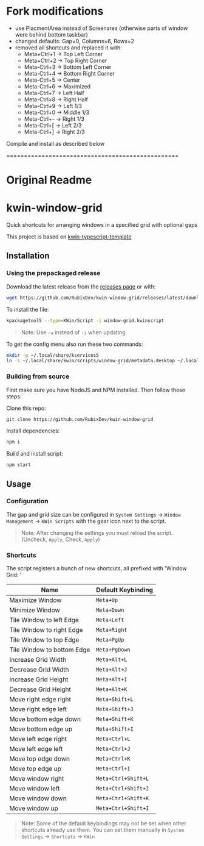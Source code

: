 # Fork modifications
- use PlacmentArea instead of Screenarea  (otherwise parts of window were behind bottom taskbar)
- changed defaults: Gap=0, Columns=6, Rows=2
- removed all shortcuts and replaced it with:
    - Meta+Ctrl+1 -> Top Left Corner
    - Meta+Ctrl+2 -> Top Right Corner
    - Meta-Ctrl+3 -> Bottom Left Corner
    - Meta-Ctrl+4 -> Bottom Right Corner
    - Meta-Ctrl+5 -> Center
    - Meta-Ctrl+6 -> Maximized
    - Meta-Ctrl+7 -> Left Half
    - Meta-Ctrl+8 -> Right Half
    - Meta-Ctrl+9 -> Left 1/3
    - Meta-Ctrl+0 -> Middle 1/3
    - Meta-Ctrl+- -> Right 1/3
    - Meta-Ctrl+[ -> Left 2/3
    - Meta-Ctrl+] -> Right 2/3
    

Compile and install as described below


=================================================
# Original Readme 

# kwin-window-grid
Quick shortcuts for arranging windows in a specified grid with optional gaps

This project is based on [kwin-typescript-template](https://github.com/RubixDev/kwin-typescript-template)

## Installation
### Using the prepackaged release
Download the latest release from the [releases page](https://github.com/RubixDev/kwin-window-grid/releases) or with:
```bash
wget https://github.com/RubixDev/kwin-window-grid/releases/latest/download/window-grid.kwinscript
```

To install the file:
```bash
kpackagetool5 --type=KWin/Script -i window-grid.kwinscript
```
> Note: Use `-u` instead of `-i` when updating

To get the config menu also run these two commands:
```bash
mkdir -p ~/.local/share/kservices5
ln -s ~/.local/share/kwin/scripts/window-grid/metadata.desktop ~/.local/share/kservices5/window-grid.desktop
```

### Building from source
First make sure you have NodeJS and NPM installed. Then follow these steps:

Clone this repo:
```bash
git clone https://github.com/RubixDev/kwin-window-grid
```

Install dependencies:
```bash
npm i
```

Build and install script:
```bash
npm start
```

## Usage
### Configuration
The gap and grid size can be configured in `System Settings` -> `Window Management` -> `KWin Scripts` with the gear icon next to the script.

> Note: After changing the settings you must reload the script. (Uncheck, `Apply`, Check, `Apply`)

### Shortcuts
The script registers a bunch of new shortcuts, all prefixed with 'Window Grid: '

| Name                       | Default Keybinding  |
| -------------------------- | ------------------- |
| Maximize Window            | `Meta+Up`           |
| Minimize Window            | `Meta+Down`         |
| Tile Window to left Edge   | `Meta+Left`         |
| Tile Window to right Edge  | `Meta+Right`        |
| Tile Window to top Edge    | `Meta+PgUp`         |
| Tile Window to bottom Edge | `Meta+PgDown`       |
| Increase Grid Width        | `Meta+Alt+L`        |
| Decrease Grid Width        | `Meta+Alt+J`        |
| Increase Grid Height       | `Meta+Alt+I`        |
| Decrease Grid Height       | `Meta+Alt+K`        |
| Move right edge right      | `Meta+Shift+L`      |
| Move right edge left       | `Meta+Shift+J`      |
| Move bottom edge down      | `Meta+Shift+K`      |
| Move bottom edge up        | `Meta+Shift+I`      |
| Move left edge right       | `Meta+Ctrl+L`       |
| Move left edge left        | `Meta+Ctrl+J`       |
| Move top edge down         | `Meta+Ctrl+K`       |
| Move top edge up           | `Meta+Ctrl+I`       |
| Move window right          | `Meta+Ctrl+Shift+L` |
| Move window left           | `Meta+Ctrl+Shift+J` |
| Move window down           | `Meta+Ctrl+Shift+K` |
| Move window up             | `Meta+Ctrl+Shift+I` |

> Note: Some of the default keybindings may not be set when other shortcuts already use them. You can set them manually in `System Settings` -> `Shortcuts` -> `KWin`
